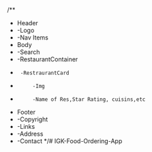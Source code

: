 /**
 * Header
 *  -Logo
 *  -Nav Items
 * Body
 *  -Search
 *  -RestaurantContainer
 *      -RestraurantCard
 *          -Img
 *          -Name of Res,Star Rating, cuisins,etc
 * Footer
 *  -Copyright
 *  -Links
 *  -Address
 *  -Contact
 */#   I G K - F o o d - O r d e r i n g - A p p  
 